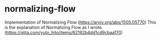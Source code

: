 # normalizing-flow
Implementation of Normalizing Flow (https://arxiv.org/abs/1505.05770)
This is the explanation of Normalizing Flow as I wrote. (https://qiita.com/yuto_hito/items/62192b4dd1cd9cbaa170)
